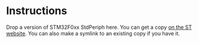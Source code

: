 Instructions
===
Drop a version of STM32F0xx StdPeriph here. You can get a copy [on the ST website](http://www.st.com/content/st_com/en/products/embedded-software/mcus-embedded-software/stm32-embedded-software/stm32-standard-peripheral-libraries/stsw-stm32048.html). You can also make a symlink to an existing copy if you have it.
